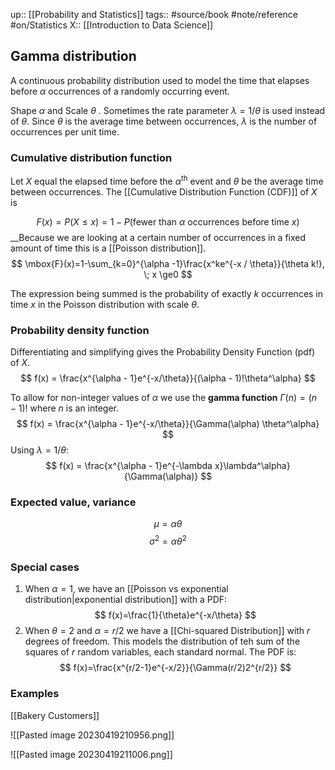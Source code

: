 up:: [[Probability and Statistics]]
tags:: #source/book #note/reference #on/Statistics 
X::  [[Introduction to Data Science]]

## Gamma distribution

A continuous probability distribution used to model the time that elapses before $\alpha$ occurrences of a randomly occurring event.

Shape $\alpha$ and Scale $\theta$ . Sometimes the rate parameter $\lambda=1/\theta$ is used instead of $\theta$. Since $\theta$ is the average time between occurrences, $\lambda$ is the number of occurrences per unit time.

### Cumulative distribution function

Let $X$ equal the elapsed time before the $\alpha^\text{th}$ event and $\theta$ be the average time between occurrences. The [[Cumulative Distribution Function (CDF)]] of $X$ is

$$
F(x) = P(X\le x) = 1 - P(\text{fewer than }\alpha \text{ occurrences before time }x)
$$
__Because we are looking at a certain number of occurrences in a fixed amount of time this is a [[Poisson distribution]].
$$
\mbox{F}(x)=1-\sum_{k=0}^{\alpha -1}\frac{x^ke^{-x / \theta}}{\theta k!}, \; x \ge0
$$

The expression being summed is the probability of exactly $k$ occurrences in time $x$ in the Poisson distribution with scale $\theta$.

### Probability density function

Differentiating and simplifying gives the Probability Density Function (pdf) of $X$.
$$
f(x) = \frac{x^{\alpha - 1}e^{-x/\theta}}{(\alpha - 1)!\theta^\alpha}
$$

To allow for non-integer values of $\alpha$ we use the __gamma function__ $\Gamma(n)=(n-1)!$  where $n$ is an integer.
$$
f(x) = \frac{x^{\alpha - 1}e^{-x/\theta}}{\Gamma(\alpha) \theta^\alpha}
$$
Using $\lambda=1/\theta$:
$$
f(x) = \frac{x^{\alpha - 1}e^{-\lambda x}\lambda^\alpha}{\Gamma(\alpha)}
$$

### Expected value, variance

$$
\mu=\alpha\theta
$$
$$
\sigma^2=\alpha\theta^2
$$

### Special cases

1. When $\alpha=1$, we have an [[Poisson vs exponential distribution|exponential distribution]] with a PDF:
$$
f(x)=\frac{1}{\theta}e^{-x/\theta}
$$
2. When $\theta=2$ and $\alpha=r/2$ we have a [[Chi-squared Distribution]] with $r$ degrees of freedom. This models the distribution of teh sum of the squares of $r$ random variables, each standard normal. The PDF is:
$$
f(x)=\frac{x^{r/2-1}e^{-x/2}}{\Gamma(r/2)2^{r/2}}
$$

### Examples

[[Bakery Customers]]



![[Pasted image 20230419210956.png]]

![[Pasted image 20230419211006.png]]